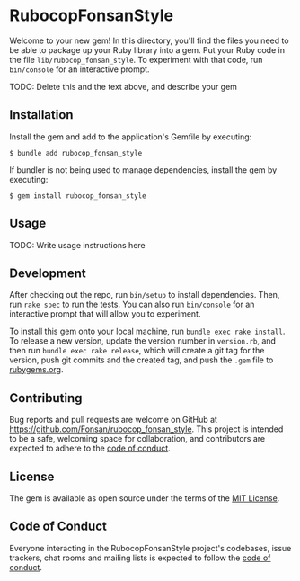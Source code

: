 # RubocopFonsanStyle

Welcome to your new gem! In this directory, you'll find the files you need to be able to package up your Ruby library into a gem. Put your Ruby code in the file `lib/rubocop_fonsan_style`. To experiment with that code, run `bin/console` for an interactive prompt.

TODO: Delete this and the text above, and describe your gem

## Installation

Install the gem and add to the application's Gemfile by executing:

    $ bundle add rubocop_fonsan_style

If bundler is not being used to manage dependencies, install the gem by executing:

    $ gem install rubocop_fonsan_style

## Usage

TODO: Write usage instructions here

## Development

After checking out the repo, run `bin/setup` to install dependencies. Then, run `rake spec` to run the tests. You can also run `bin/console` for an interactive prompt that will allow you to experiment.

To install this gem onto your local machine, run `bundle exec rake install`. To release a new version, update the version number in `version.rb`, and then run `bundle exec rake release`, which will create a git tag for the version, push git commits and the created tag, and push the `.gem` file to [rubygems.org](https://rubygems.org).

## Contributing

Bug reports and pull requests are welcome on GitHub at https://github.com/Fonsan/rubocop_fonsan_style. This project is intended to be a safe, welcoming space for collaboration, and contributors are expected to adhere to the [code of conduct](https://github.com/Fonsan/rubocop_fonsan_style/blob/main/CODE_OF_CONDUCT.md).

## License

The gem is available as open source under the terms of the [MIT License](https://opensource.org/licenses/MIT).

## Code of Conduct

Everyone interacting in the RubocopFonsanStyle project's codebases, issue trackers, chat rooms and mailing lists is expected to follow the [code of conduct](https://github.com/Fonsan/rubocop_fonsan_style/blob/main/CODE_OF_CONDUCT.md).
